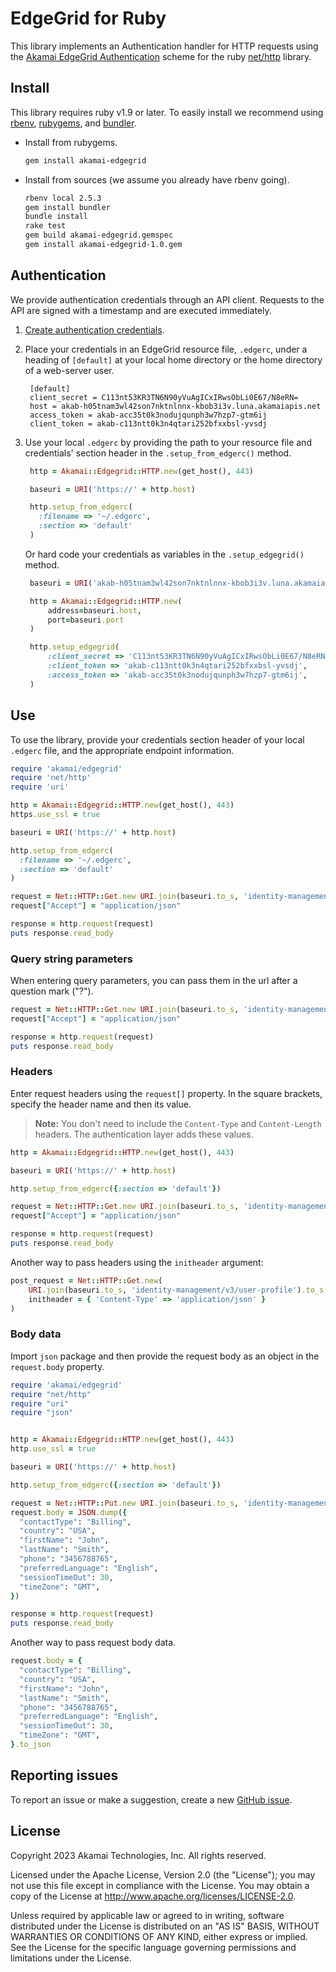 # EdgeGrid for Ruby

This library implements an Authentication handler for HTTP requests using the [Akamai EdgeGrid Authentication](https://techdocs.akamai.com/developer/docs/set-up-authentication-credentials) scheme for the ruby [net/http](http://www.ruby-doc.org/stdlib-1.9.3/libdoc/net/http/rdoc/Net/HTTP.html) library.

## Install

This library requires ruby v1.9 or later. To easily install we
recommend using [rbenv](https://github.com/sstephenson/rbenv), [rubygems](http://rubygems.org/), and [bundler](http://bundler.io/).

* Install from rubygems.
  
  ```bash
  gem install akamai-edgegrid
  ```

* Install from sources (we assume you already have rbenv going).
  
  ```bash
  rbenv local 2.5.3
  gem install bundler
  bundle install
  rake test
  gem build akamai-edgegrid.gemspec
  gem install akamai-edgegrid-1.0.gem
  ```

## Authentication

We provide authentication credentials through an API client. Requests to the API are signed with a timestamp and are executed immediately.

1. [Create authentication credentials](https://techdocs.akamai.com/developer/docs/set-up-authentication-credentials).
   
2. Place your credentials in an EdgeGrid resource file, `.edgerc`, under a heading of `[default]` at your local home directory or the home directory of a web-server user.
   
   ```
    [default]
    client_secret = C113nt53KR3TN6N90yVuAgICxIRwsObLi0E67/N8eRN=
    host = akab-h05tnam3wl42son7nktnlnnx-kbob3i3v.luna.akamaiapis.net
    access_token = akab-acc35t0k3nodujqunph3w7hzp7-gtm6ij
    client_token = akab-c113ntt0k3n4qtari252bfxxbsl-yvsdj
    ```

3. Use your local `.edgerc` by providing the path to your resource file and credentials' section header in the `.setup_from_edgerc()` method.
   
   ```ruby
    http = Akamai::Edgegrid::HTTP.new(get_host(), 443)

    baseuri = URI('https://' + http.host)

    http.setup_from_edgerc(
      :filename => '~/.edgerc',
      :section => 'default'
    )
   ```
   
   Or hard code your credentials as variables in the `.setup_edgegrid()` method.

   ```ruby
    baseuri = URI('akab-h05tnam3wl42son7nktnlnnx-kbob3i3v.luna.akamaiapis.net/') # that's a `host` value from your `.edgerc` file

    http = Akamai::Edgegrid::HTTP.new(
        address=baseuri.host,
        port=baseuri.port
    )

    http.setup_edgegrid(
        :client_secret => 'C113nt53KR3TN6N90yVuAgICxIRwsObLi0E67/N8eRN=',
        :client_token => 'akab-c113ntt0k3n4qtari252bfxxbsl-yvsdj',
        :access_token => 'akab-acc35t0k3nodujqunph3w7hzp7-gtm6ij',
    )
   ```

## Use

To use the library, provide your credentials section header of your local `.edgerc` file, and the appropriate endpoint information.

```ruby
require 'akamai/edgegrid'
require 'net/http'
require 'uri'

http = Akamai::Edgegrid::HTTP.new(get_host(), 443)
https.use_ssl = true

baseuri = URI('https://' + http.host)

http.setup_from_edgerc(
  :filename => '~/.edgerc',
  :section => 'default'
)

request = Net::HTTP::Get.new URI.join(baseuri.to_s, 'identity-management/v3/user-profile').to_s
request["Accept"] = "application/json"

response = http.request(request)
puts response.read_body
```

### Query string parameters

When entering query parameters, you can pass them in the url after a question mark ("?").

```ruby
request = Net::HTTP::Get.new URI.join(baseuri.to_s, 'identity-management/v3/user-profile?authGrants=true&notifications=true&actions=true').to_s
request["Accept"] = "application/json"

response = http.request(request)
puts response.read_body
```

### Headers

Enter request headers using the `request[]` property. In the square brackets, specify the header name and then its value.

> **Note:** You don't need to include the `Content-Type` and `Content-Length` headers. The authentication layer adds these values.

```ruby
http = Akamai::Edgegrid::HTTP.new(get_host(), 443)

baseuri = URI('https://' + http.host)

http.setup_from_edgerc({:section => 'default'})

request = Net::HTTP::Get.new URI.join(baseuri.to_s, 'identity-management/v3/user-profile').to_s
request["Accept"] = "application/json"

response = http.request(request)
puts response.read_body
```

Another way to pass headers using the `initheader` argument:

```ruby
post_request = Net::HTTP::Get.new(
    URI.join(baseuri.to_s, 'identity-management/v3/user-profile').to_s,
    initheader = { 'Content-Type' => 'application/json' }
)
```

### Body data

Import `json` package and then provide the request body as an object in the `request.body` property.

```ruby
require 'akamai/edgegrid'
require "net/http"
require "uri"
require "json"


http = Akamai::Edgegrid::HTTP.new(get_host(), 443)
http.use_ssl = true

baseuri = URI('https://' + http.host)

http.setup_from_edgerc({:section => 'default'})

request = Net::HTTP::Put.new URI.join(baseuri.to_s, 'identity-management/v3/user-profile/basic-info').to_s
request.body = JSON.dump({
  "contactType": "Billing",
  "country": "USA",
  "firstName": "John",
  "lastName": "Smith",
  "phone": "3456788765",
  "preferredLanguage": "English",
  "sessionTimeOut": 30,
  "timeZone": "GMT",
})

response = http.request(request)
puts response.read_body
```

Another way to pass request body data.

```ruby
request.body = {
  "contactType": "Billing",
  "country": "USA",
  "firstName": "John",
  "lastName": "Smith",
  "phone": "3456788765",
  "preferredLanguage": "English",
  "sessionTimeOut": 30,
  "timeZone": "GMT",
}.to_json
```

## Reporting issues

To report an issue or make a suggestion, create a new [GitHub issue](https://github.com/akamai/AkamaiOPEN-edgegrid-ruby/issues).

## License

Copyright 2023 Akamai Technologies, Inc. All rights reserved.

Licensed under the Apache License, Version 2.0 (the "License"); you may not use this file except in compliance with the License. You may obtain a copy of the License at http://www.apache.org/licenses/LICENSE-2.0.

Unless required by applicable law or agreed to in writing, software distributed under the License is distributed on an "AS IS" BASIS, WITHOUT WARRANTIES OR CONDITIONS OF ANY KIND, either express or implied. See the License for the specific language governing permissions and limitations under the License.